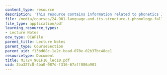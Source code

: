 ```yaml
---
content_type: resource
description: 'This resource contains information related to phonetics III: suprasegmentals. '
file: /media/courses/24-901-language-and-its-structure-i-phonology-fall-2010/3ba327c84ba0087df31667aff086a901_MIT24_901F10_lec10.pdf
file_type: application/pdf
learning_resource_types:
- Lecture Notes
ocw_type: OCWFile
parent_title: Lecture Notes
parent_type: CourseSection
parent_uid: f13bd08c-1a2c-bead-070e-02b37bc48ce1
resourcetype: Document
title: MIT24_901F10_lec10.pdf
uid: 3ba327c8-4ba0-087d-f316-67aff086a901
---
```

